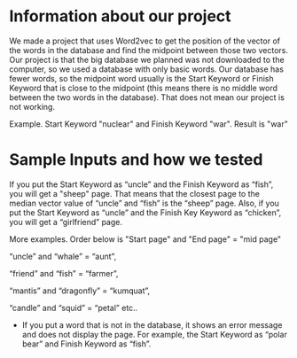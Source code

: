 # Information about our project
We made a project that uses Word2vec to get the position of the vector of the words in the database and find the midpoint between those two vectors. Our project is that the big database we planned was not downloaded to the computer, so we used a database with only basic words. Our database has fewer words, so the midpoint word usually is the Start Keyword or Finish Keyword that is close to the midpoint (this means there is no middle word between the two words in the database). That does not mean our project is not working.

Example. Start Keyword "nuclear" and Finish Keyword "war". Result is "war"

# Sample Inputs and how we tested
If you put the Start Keyword as “uncle” and the Finish Keyword as “fish”, you will get a "sheep" page. That means that the closest page to the median vector value of “uncle” and “fish” is the “sheep” page.
Also, if you put the Start Keyword as “uncle” and the Finish Key Keyword as “chicken”, you will get a “girlfriend” page.

More examples. Order below is "Start page" and "End page" = "mid page"

“uncle” and “whale” = “aunt”,

“friend” and “fish” = “farmer”,

“mantis” and “dragonfly” = “kumquat”,

“candle” and “squid” = “petal” etc..

- If you put a word that is not in the database, it shows an error message and does not display the page. For example, the Start Keyword as “polar bear” and Finish Keyword as “fish”.

